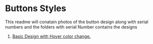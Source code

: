 # Buttons Styles

This readme will conatain photos of the button design along with serial numbers and the folders with serial Number contains the designs

1. [Basic Design with Hover color change.](https://github.com/AakashCode12/My-Design-Collection/tree/master/buttons/1%20Oeuvre%20Button%20Styling)
    
